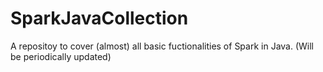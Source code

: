 # SparkJavaCollection
A repositoy to cover (almost) all basic fuctionalities of Spark in Java. (Will be periodically updated)
